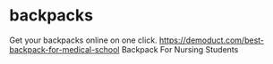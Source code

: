 # backpacks
Get your backpacks online on one click. https://demoduct.com/best-backpack-for-medical-school Backpack For Nursing Students
